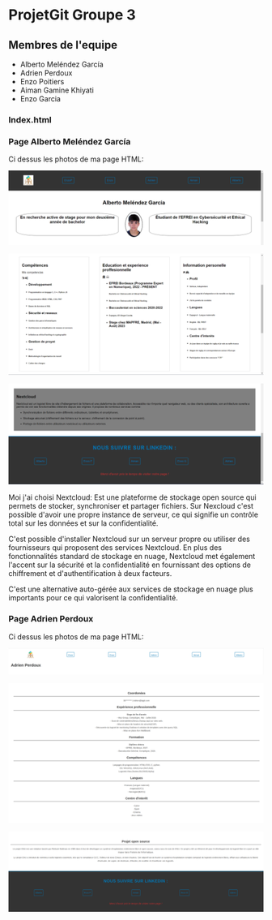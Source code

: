 # ProjetGit Groupe 3

## Membres de l'equipe

- Alberto Meléndez García
- Adrien Perdoux
- Enzo Poitiers 
- Aiman Gamine Khiyati
- Enzo Garcia


### Index.html

### Page Alberto Meléndez García 

Ci dessus les photos de ma page HTML:

![Screen 1](albertoHTML1.png)

![Screen 2](albertoHTML2.png)

![Screen 3](albertoHTML3.png)

Moi j'ai choisi Nextcloud: Est une plateforme de stockage open source qui permets de stocker, synchroniser et partager fichiers. Sur Nexcloud c'est possible d'avoir une propre instance de serveur, ce qui signifie un contrôle total sur les données et sur la confidentialité.

C'est possible d'installer Nextcloud sur un serveur propre ou utiliser des fournisseurs qui proposent des services Nextcloud.
En plus des fonctionnalités standard de stockage en nuage, Nextcloud met également l'accent sur la sécurité et la confidentialité en fournissant des options de chiffrement et d'authentification à deux facteurs.

C'est une alternative auto-gérée aux services de stockage en nuage plus importants pour ce qui valorisent la confidentialité. 

### Page Adrien Perdoux

Ci dessus les photos de ma page HTML:

![Screen 1](adrien/adrien1.png)

![Screen 2](adrien/adrien2.png)

![Screen 3](adrien/adrien3.png)
